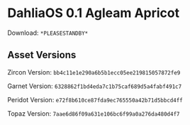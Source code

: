 # DahliaOS 0.1 Agleam Apricot

Download: `*PLEASESTANDBY*`

## Asset Versions

Zircon Version: `bb4c11e1e290a6b5b1ecc05ee219815057872fe9`

Garnet Version: `6328862f1bd4eda7c1b75caf689d5a4fabf491c7`

Peridot Version: `e72f8b610ce87fda9ec765550a42b71d5bbcd4ff`

Topaz Version: `7aae6d86f09a631e106bc6f99a0a276da480d4f7`
